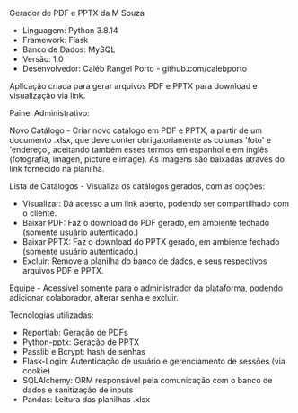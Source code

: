 Gerador de PDF e PPTX da M Souza


- Linguagem: Python 3.8.14
- Framework: Flask
- Banco de Dados: MySQL
- Versão: 1.0
- Desenvolvedor: Caléb Rangel Porto - github.com/calebporto



Aplicação criada para gerar arquivos PDF e PPTX para download e visualização via link.


Painel Administrativo:

Novo Catálogo - Criar novo catálogo em PDF e PPTX, a partir de um documento .xlsx, que deve conter
obrigatoriamente as colunas 'foto' e 'endereço', aceitando também esses termos em espanhol e em inglês
(fotografía, imagen, picture e image). As imagens são baixadas através do link fornecido na planilha.


Lista de Catálogos - Visualiza os catálogos gerados, com as opções:
- Visualizar: Dá acesso a um link aberto, podendo ser compartilhado com o cliente.
- Baixar PDF: Faz o download do PDF gerado, em ambiente fechado (somente usuário autenticado.)
- Baixar PPTX: Faz o download do PPTX gerado, em ambiente fechado (somente usuário autenticado.)
- Excluir: Remove a planilha do banco de dados, e seus respectivos arquivos PDF e PPTX.

Equipe - Acessível somente para o administrador da plataforma, podendo adicionar colaborador, alterar senha e excluir.


Tecnologias utilizadas:

- Reportlab: Geração de PDFs
- Python-pptx: Geração de PPTX
- Passlib e Bcrypt: hash de senhas
- Flask-Login: Autenticação de usuário e gerenciamento de sessões (via cookie)
- SQLAlchemy: ORM responsável pela comunicação com o banco de dados e sanitização de inputs
- Pandas: Leitura das planilhas .xlsx